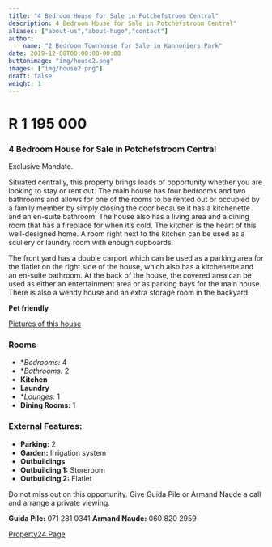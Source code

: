 ```yaml
---
title: "4 Bedroom House for Sale in Potchefstroom Central"
description: 4 Bedroom House for Sale in Potchefstroom Central"
aliases: ["about-us","about-hugo","contact"]
author:
    name: "2 Bedroom Townhouse for Sale in Kannoniers Park"
date: 2019-12-08T00:00:00-00:00
buttonimage: "img/house2.png"
images: ["img/house2.png"]
draft: false
weight: 1
---
```


# R 1 195 000

### 4 Bedroom House for Sale in Potchefstroom Central

Exclusive Mandate.

Situated centrally, this property brings loads of opportunity whether you are looking to stay or rent out. The main house has four bedrooms and two bathrooms and allows for one of the rooms to be rented out or occupied by a family member by simply closing the door because it has a kitchenette and an en-suite bathroom. The house also has a living area and a dining room that has a fireplace for when it’s cold. The kitchen is the heart of this well-designed home. A room right next to the kitchen can be used as a scullery or laundry room with enough cupboards.

The front yard has a double carport which can be used as a parking area for the flatlet on the right side of the house, which also has a kitchenette and an en-suite bathroom. At the back of the house, the covered area can be used as either an entertainment area or as parking bays for the main house. There is also a wendy house and an extra storage room in the backyard.

**Pet friendly**

[Pictures of this house](https://www.property24.com/for-sale/potchefstroom-central/potchefstroom/north-west/5025/113098518)

### Rooms

- **Bedrooms:* 4
- **Bathrooms:* 2
- **Kitchen**
- **Laundry**
- **Lounges:* 1
- **Dining Rooms:** 1

### External Features:

- **Parking:** 2
- **Garden:** Irrigation system
- **Outbuildings**
- **Outbuilding 1:** Storeroom
- **Outbuilding 2:** Flatlet

Do not miss out on this opportunity. Give Guida Pile or Armand Naude a call and arrange a private viewing.

**Guida Pile:** 071 281 0341
**Armand Naude:** 060 820 2959

[Property24 Page](https://www.property24.com/for-sale/potchefstroom-central/potchefstroom/north-west/5025/113098518)





